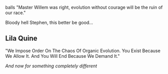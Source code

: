 balls 
"Master Willem was right, evolution without courage will be the ruin of our race."

Bloody hell Stephen, this better be good...

## Lila Quine

"We Impose Order On The Chaos Of Organic Evolution. You Exist Because We Allow It. And You Will End Because We Demand It."

*And now for something completely different*
